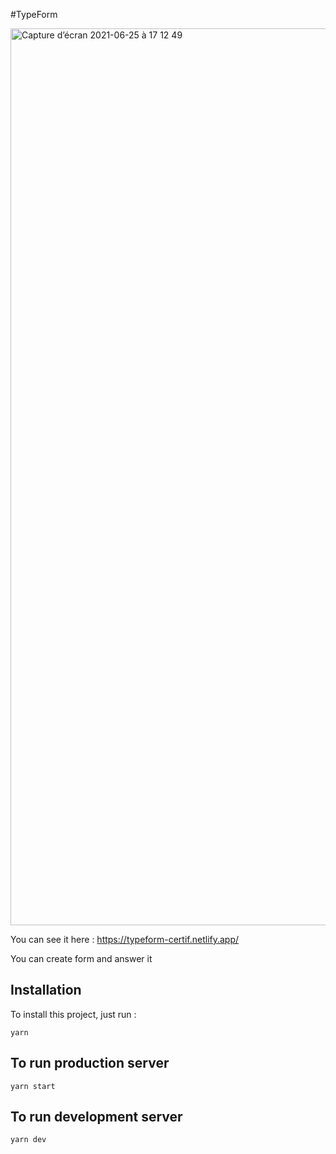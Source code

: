 #TypeForm

<img width="1435" alt="Capture d’écran 2021-06-25 à 17 12 49" src="https://user-images.githubusercontent.com/59562124/123445908-a69ea880-d5d8-11eb-8598-e0c83b353de6.png">

 You can see it here : https://typeform-certif.netlify.app/
 
 You can create form and answer it 
 
## Installation

To install this project, just run :

`yarn`

## To run production server

`yarn start`

## To run development server

`yarn dev`
